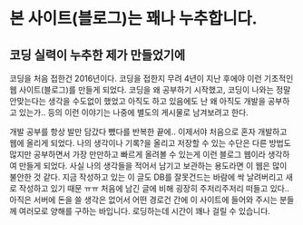 


본 사이트(블로그)는 꽤나 누추합니다.
==================================

## 코딩 실력이 누추한 제가 만들었기에



코딩을 처음 접한건 2016년이다. 코딩을 접한지 무려 4년이 지난 후에야 이런 기초적인 웹 사이트(블로그)를 만들게 되었다. 코딩을 왜 공부하기 시작했고, 코딩이 나와는 정말 안맞는다는 생각을 수도없이 했었고 아직도 하고 있음에도 난 왜 아직도 개발을 공부하고 있는가.. 등의 이런 이야기는 나중에 별도의 게시물로 남겨보려고 한다.

개발 공부를 항상 발만 담갔다 뺐다를 반복한 끝에.. 이제서야 처음으로 혼자 개발하고 웹에 올리게 되었다. 나의 생각이나 기록?을 올리고 저장할 수 있는 수단은 다른 방법도 많지만 공부하면서 가장 만만하고 빠르게 올려볼 수 있는게 이런 블로그 웹이라 생각하여 만들게 되었다. 사실 나의 생각들을 적어서 남기고 보관하는 용도라면 이 웹은 많이 불안한 것 같다. 지금 작성하고 있는 이 글도 DB를 잘못건드는 바람에 싹 날려버리고 새로 작성하고 있기 때문 ㅠㅠ 처음에 남긴 글에 비해 굉장히 주저리주저리 떠들고 있다.. 아직은 서버에 돈을 쓸 생각은 없어서 어떤 경로건 간에 이 사이트에 들어와 주시는 분들께 여러모로 양해를 구하는 바입니다. 로딩하는데 시간이 꽤나 걸릴 수 있습니다.

 

